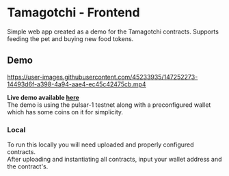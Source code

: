 # Tamagotchi - Frontend

Simple web app created as a demo for the Tamagotchi contracts. Supports feeding the pet and buying new food tokens.

## Demo

https://user-images.githubusercontent.com/45233935/147252273-14493d6f-a398-4a94-aae4-ec45c42475cb.mp4

**Live demo available [here](https://tamagotchi-webapp-23uzp.ondigitalocean.app/)**  
The demo is using the pulsar-1 testnet along with a preconfigured wallet which has some coins on it for simplicity.

### Local

To run this locally you will need uploaded and properly configured contracts.  
After uploading and instantiating all contracts, input your wallet address and the contract's.
